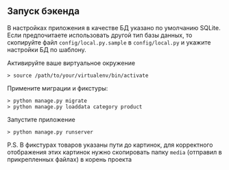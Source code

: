  ## Запуск бэкенда

В настройках приложения в качестве БД указано по умолчанию SQLite. Если предпочитаете использовать другой тип базы 
данных, то скопируйте файл `config/local.py.sample` в `config/local.py` и укажите настройки БД по шаблону.


Активируйте ваше виртуальное окружение 
```
> source /path/to/your/virtualenv/bin/activate
```

Примените миграции и фикстуры: 
```
> python manage.py migrate
> python manage.py loaddata category product
```

Запустите приложение
```
> python manage.py runserver
```

P.S. В фикстурах товаров указаны пути до картинок, для корректного отображения этих картинок нужно скопировать папку 
`media` (отправил в прикрепленных файлах) в корень проекта